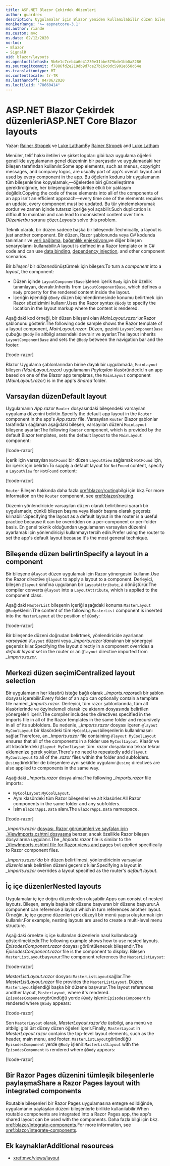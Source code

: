 ```yaml
---
title: ASP.NET Blazor Çekirdek düzenleri
author: guardrex
description: Uygulamalar için Blazor yeniden kullanılabilir düzen bileşenlerini nasıl oluşturabilirsiniz öğrenin.
monikerRange: '>= aspnetcore-3.1'
ms.author: riande
ms.custom: mvc
ms.date: 02/12/2020
no-loc:
- Blazor
- SignalR
uid: blazor/layouts
ms.openlocfilehash: 5b6e1c7ceb4a6e41230e31bbe379bde1bb0a8286
ms.sourcegitcommit: f7886fd2e219db9d7ce27b16c0dc5901e658d64e
ms.translationtype: MT
ms.contentlocale: tr-TR
ms.lasthandoff: 04/06/2020
ms.locfileid: "78660414"
---
```

# <a name="aspnet-core-opno-locblazor-layouts"></a><span data-ttu-id="456a8-103">ASP.NET Blazor Çekirdek düzenleri</span><span class="sxs-lookup"><span data-stu-id="456a8-103">ASP.NET Core Blazor layouts</span></span>

<span data-ttu-id="456a8-104">Yazar: [Rainer Stropek](https://www.timecockpit.com) ve [Luke Latham](https://github.com/guardrex)</span><span class="sxs-lookup"><span data-stu-id="456a8-104">By [Rainer Stropek](https://www.timecockpit.com) and [Luke Latham](https://github.com/guardrex)</span></span>

<span data-ttu-id="456a8-105">Menüler, telif hakkı iletileri ve şirket logoları gibi bazı uygulama öğeleri genellikle uygulamanın genel düzeninin bir parçasıdır ve uygulamadaki her bileşen tarafından kullanılır.</span><span class="sxs-lookup"><span data-stu-id="456a8-105">Some app elements, such as menus, copyright messages, and company logos, are usually part of app's overall layout and used by every component in the app.</span></span> <span data-ttu-id="456a8-106">Bu öğelerin kodunu bir uygulamanın tüm bileşenlerine kopyalamak,&mdash;öğelerden biri güncelleştirme gerektirdiğinde, her bileşengüncelleştirilse etkili bir yaklaşım değildir.</span><span class="sxs-lookup"><span data-stu-id="456a8-106">Copying the code of these elements into all of the components of an app isn't an efficient approach&mdash;every time one of the elements requires an update, every component must be updated.</span></span> <span data-ttu-id="456a8-107">Bu tür yinelemekorumak zordur ve zaman içinde tutarsız içeriğe yol açabilir.</span><span class="sxs-lookup"><span data-stu-id="456a8-107">Such duplication is difficult to maintain and can lead to inconsistent content over time.</span></span> <span data-ttu-id="456a8-108">*Düzenlerbu* sorunu çözer.</span><span class="sxs-lookup"><span data-stu-id="456a8-108">*Layouts* solve this problem.</span></span>

<span data-ttu-id="456a8-109">Teknik olarak, bir düzen sadece başka bir bileşendir.</span><span class="sxs-lookup"><span data-stu-id="456a8-109">Technically, a layout is just another component.</span></span> <span data-ttu-id="456a8-110">Bir düzen, Razor şablonunda veya C# kodunda tanımlanır ve [veri bağlama,](xref:blazor/data-binding) [bağımlılık enjeksiyonu](xref:blazor/dependency-injection)ve diğer bileşen senaryolarını kullanabilir.</span><span class="sxs-lookup"><span data-stu-id="456a8-110">A layout is defined in a Razor template or in C# code and can use [data binding](xref:blazor/data-binding), [dependency injection](xref:blazor/dependency-injection), and other component scenarios.</span></span>

<span data-ttu-id="456a8-111">Bir *bileşeni* bir *düzene*dönüştürmek için bileşen:</span><span class="sxs-lookup"><span data-stu-id="456a8-111">To turn a *component* into a *layout*, the component:</span></span>

* <span data-ttu-id="456a8-112">Düzen içinde `LayoutComponentBase`işlenen içerik `Body` için bir özellik tanımlayan, devralır.</span><span class="sxs-lookup"><span data-stu-id="456a8-112">Inherits from `LayoutComponentBase`, which defines a `Body` property for the rendered content inside the layout.</span></span>
* <span data-ttu-id="456a8-113">İçeriğin işlendiği `@Body` düzen biçimlendirmesinde konumu belirtmek için Razor sözdizimini kullanır.</span><span class="sxs-lookup"><span data-stu-id="456a8-113">Uses the Razor syntax `@Body` to specify the location in the layout markup where the content is rendered.</span></span>

<span data-ttu-id="456a8-114">Aşağıdaki kod örneği, bir düzen bileşeni olan *MainLayout.razor'un*Razor şablonunu gösterir.</span><span class="sxs-lookup"><span data-stu-id="456a8-114">The following code sample shows the Razor template of a layout component, *MainLayout.razor*.</span></span> <span data-ttu-id="456a8-115">Düzen, gezinti `LayoutComponentBase` çubuğu `@Body` ile altbilgi arasındaki devralır ve ayarlar:</span><span class="sxs-lookup"><span data-stu-id="456a8-115">The layout inherits `LayoutComponentBase` and sets the `@Body` between the navigation bar and the footer:</span></span>

[!code-razor[](layouts/sample_snapshot/3.x/MainLayout.razor?highlight=1,13)]

<span data-ttu-id="456a8-116">Blazor Uygulama şablonlarından birine dayalı bir uygulamada, `MainLayout` bileşen *(MainLayout.razor)* uygulamanın *Paylaşılan* klasöründedir.</span><span class="sxs-lookup"><span data-stu-id="456a8-116">In an app based on one of the Blazor app templates, the `MainLayout` component (*MainLayout.razor*) is in the app's *Shared* folder.</span></span>

## <a name="default-layout"></a><span data-ttu-id="456a8-117">Varsayılan düzen</span><span class="sxs-lookup"><span data-stu-id="456a8-117">Default layout</span></span>

<span data-ttu-id="456a8-118">Uygulamanın *App.razor* `Router` dosyasındaki bileşendeki varsayılan uygulama düzenini belirtin.</span><span class="sxs-lookup"><span data-stu-id="456a8-118">Specify the default app layout in the `Router` component in the app's *App.razor* file.</span></span> <span data-ttu-id="456a8-119">Varsayılan `Router` Blazor şablonlar tarafından sağlanan aşağıdaki bileşen, varsayılan düzeni `MainLayout` bileşene ayarlar:</span><span class="sxs-lookup"><span data-stu-id="456a8-119">The following `Router` component, which is provided by the default Blazor templates, sets the default layout to the `MainLayout` component:</span></span>

[!code-razor[](layouts/sample_snapshot/3.x/App1.razor?highlight=3)]

<span data-ttu-id="456a8-120">İçerik için varsayılan `NotFound` bir düzen `LayoutView` sağlamak `NotFound` için, bir içerik için belirtin:</span><span class="sxs-lookup"><span data-stu-id="456a8-120">To supply a default layout for `NotFound` content, specify a `LayoutView` for `NotFound` content:</span></span>

[!code-razor[](layouts/sample_snapshot/3.x/App2.razor?highlight=6-9)]

<span data-ttu-id="456a8-121">`Router` Bileşen hakkında daha fazla <xref:blazor/routing>bilgi için bkz.</span><span class="sxs-lookup"><span data-stu-id="456a8-121">For more information on the `Router` component, see <xref:blazor/routing>.</span></span>

<span data-ttu-id="456a8-122">Düzenin yönlendiricide varsayılan düzen olarak belirtilmesi yararlı bir uygulamadır, çünkü bileşen başına veya klasör başına olarak geçersiz kılınabilir.</span><span class="sxs-lookup"><span data-stu-id="456a8-122">Specifying the layout as a default layout in the router is a useful practice because it can be overridden on a per-component or per-folder basis.</span></span> <span data-ttu-id="456a8-123">En genel teknik olduğundan uygulamanın varsayılan düzenini ayarlamak için yönlendiriciyi kullanmayı tercih edin.</span><span class="sxs-lookup"><span data-stu-id="456a8-123">Prefer using the router to set the app's default layout because it's the most general technique.</span></span>

## <a name="specify-a-layout-in-a-component"></a><span data-ttu-id="456a8-124">Bileşende düzen belirtin</span><span class="sxs-lookup"><span data-stu-id="456a8-124">Specify a layout in a component</span></span>

<span data-ttu-id="456a8-125">Bir bileşene `@layout` düzen uygulamak için Razor yönergesini kullanın.</span><span class="sxs-lookup"><span data-stu-id="456a8-125">Use the Razor directive `@layout` to apply a layout to a component.</span></span> <span data-ttu-id="456a8-126">Derleyici, bileşen `@layout` sınıfına uygulanan bir `LayoutAttribute`, a dönüştürür.</span><span class="sxs-lookup"><span data-stu-id="456a8-126">The compiler converts `@layout` into a `LayoutAttribute`, which is applied to the component class.</span></span>

<span data-ttu-id="456a8-127">Aşağıdaki `MasterList` bileşenin içeriği aşağıdaki konuma `MasterLayout` `@Body`eklenir:</span><span class="sxs-lookup"><span data-stu-id="456a8-127">The content of the following `MasterList` component is inserted into the `MasterLayout` at the position of `@Body`:</span></span>

[!code-razor[](layouts/sample_snapshot/3.x/MasterList.razor?highlight=1)]

<span data-ttu-id="456a8-128">Bir bileşende düzeni doğrudan belirtmek, yönlendiricide ayarlanan *varsayılan* `@layout` düzeni veya *_Imports.razor'dan*alınan bir yönergeyi geçersiz kılar.</span><span class="sxs-lookup"><span data-stu-id="456a8-128">Specifying the layout directly in a component overrides a *default layout* set in the router or an `@layout` directive imported from *_Imports.razor*.</span></span>

## <a name="centralized-layout-selection"></a><span data-ttu-id="456a8-129">Merkezi düzen seçimi</span><span class="sxs-lookup"><span data-stu-id="456a8-129">Centralized layout selection</span></span>

<span data-ttu-id="456a8-130">Bir uygulamanın her klasörü isteğe bağlı olarak *_Imports.razor*adlı bir şablon dosyası içerebilir.</span><span class="sxs-lookup"><span data-stu-id="456a8-130">Every folder of an app can optionally contain a template file named *_Imports.razor*.</span></span> <span data-ttu-id="456a8-131">Derleyici, tüm razor şablonlarında, tüm alt klasörlerinde ve özyinelemeli olarak içe aktarım dosyasında belirtilen yönergeleri içerir.</span><span class="sxs-lookup"><span data-stu-id="456a8-131">The compiler includes the directives specified in the imports file in all of the Razor templates in the same folder and recursively in all of its subfolders.</span></span> <span data-ttu-id="456a8-132">Bu nedenle, *_Imports.razor* dosyası içeren `@layout MyCoolLayout` bir klasördeki tüm `MyCoolLayout`bileşenlerin kullanılmasını sağlar.</span><span class="sxs-lookup"><span data-stu-id="456a8-132">Therefore, an *_Imports.razor* file containing `@layout MyCoolLayout` ensures that all of the components in a folder use `MyCoolLayout`.</span></span> <span data-ttu-id="456a8-133">Klasör ve alt klasörlerdeki `@layout MyCoolLayout` tüm *.razor* dosyalarına tekrar tekrar eklemenize gerek yoktur.</span><span class="sxs-lookup"><span data-stu-id="456a8-133">There's no need to repeatedly add `@layout MyCoolLayout` to all of the *.razor* files within the folder and subfolders.</span></span> <span data-ttu-id="456a8-134">`@using`direktifler de bileşenlere aynı şekilde uygulanır.</span><span class="sxs-lookup"><span data-stu-id="456a8-134">`@using` directives are also applied to components in the same way.</span></span>

<span data-ttu-id="456a8-135">Aşağıdaki *_Imports.razor* dosya alma:</span><span class="sxs-lookup"><span data-stu-id="456a8-135">The following *_Imports.razor* file imports:</span></span>

* <span data-ttu-id="456a8-136">`MyCoolLayout`.</span><span class="sxs-lookup"><span data-stu-id="456a8-136">`MyCoolLayout`.</span></span>
* <span data-ttu-id="456a8-137">Aynı klasördeki tüm Razor bileşenleri ve alt klasörler.</span><span class="sxs-lookup"><span data-stu-id="456a8-137">All Razor components in the same folder and any subfolders.</span></span>
* <span data-ttu-id="456a8-138">İsim `BlazorApp1.Data` alanı.</span><span class="sxs-lookup"><span data-stu-id="456a8-138">The `BlazorApp1.Data` namespace.</span></span>
 
[!code-razor[](layouts/sample_snapshot/3.x/_Imports.razor)]

<span data-ttu-id="456a8-139">*_Imports.razor* [dosyası, Razor görünümleri ve sayfaları için _ViewImports.cshtml dosyasına](xref:mvc/views/layout#importing-shared-directives) benzer, ancak özellikle Razor bileşen dosyalarına uygulanır.</span><span class="sxs-lookup"><span data-stu-id="456a8-139">The *_Imports.razor* file is similar to the [_ViewImports.cshtml file for Razor views and pages](xref:mvc/views/layout#importing-shared-directives) but applied specifically to Razor component files.</span></span>

<span data-ttu-id="456a8-140">*_Imports.razor'da* bir düzen belirtilmesi, yönlendiricinin varsayılan *düzeni*olarak belirtilen düzeni geçersiz kılar.</span><span class="sxs-lookup"><span data-stu-id="456a8-140">Specifying a layout in *_Imports.razor* overrides a layout specified as the router's *default layout*.</span></span>

## <a name="nested-layouts"></a><span data-ttu-id="456a8-141">İç içe düzenler</span><span class="sxs-lookup"><span data-stu-id="456a8-141">Nested layouts</span></span>

<span data-ttu-id="456a8-142">Uygulamalar iç içe doğru düzenlerden oluşabilir.</span><span class="sxs-lookup"><span data-stu-id="456a8-142">Apps can consist of nested layouts.</span></span> <span data-ttu-id="456a8-143">Bileşen, sırayla başka bir düzene başvuran bir düzene başvurur.</span><span class="sxs-lookup"><span data-stu-id="456a8-143">A component can reference a layout which in turn references another layout.</span></span> <span data-ttu-id="456a8-144">Örneğin, iç içe geçme düzenleri çok düzeyli bir menü yapısı oluşturmak için kullanılır.</span><span class="sxs-lookup"><span data-stu-id="456a8-144">For example, nesting layouts are used to create a multi-level menu structure.</span></span>

<span data-ttu-id="456a8-145">Aşağıdaki örnekte iç içe kullanılan düzenlerin nasıl kullanılacağı gösterilmektedir.</span><span class="sxs-lookup"><span data-stu-id="456a8-145">The following example shows how to use nested layouts.</span></span> <span data-ttu-id="456a8-146">*EpisodesComponent.razor* dosyası görüntülenecek bileşendir.</span><span class="sxs-lookup"><span data-stu-id="456a8-146">The *EpisodesComponent.razor* file is the component to display.</span></span> <span data-ttu-id="456a8-147">Bileşen `MasterListLayout`başvurur:</span><span class="sxs-lookup"><span data-stu-id="456a8-147">The component references the `MasterListLayout`:</span></span>

[!code-razor[](layouts/sample_snapshot/3.x/EpisodesComponent.razor?highlight=1)]

<span data-ttu-id="456a8-148">*MasterListLayout.razor* dosyası `MasterListLayout`sağlar.</span><span class="sxs-lookup"><span data-stu-id="456a8-148">The *MasterListLayout.razor* file provides the `MasterListLayout`.</span></span> <span data-ttu-id="456a8-149">Düzen, `MasterLayout`işlendiği başka bir düzene başvurur.</span><span class="sxs-lookup"><span data-stu-id="456a8-149">The layout references another layout, `MasterLayout`, where it's rendered.</span></span> <span data-ttu-id="456a8-150">`EpisodesComponent`göründüğü yerde `@Body` işlenir:</span><span class="sxs-lookup"><span data-stu-id="456a8-150">`EpisodesComponent` is rendered where `@Body` appears:</span></span>

[!code-razor[](layouts/sample_snapshot/3.x/MasterListLayout.razor?highlight=1,9)]

<span data-ttu-id="456a8-151">Son `MasterLayout` olarak, *MasterLayout.razor'da* üstbilgi, ana menü ve altbilgi gibi üst düzey düzen öğeleri içerir.</span><span class="sxs-lookup"><span data-stu-id="456a8-151">Finally, `MasterLayout` in *MasterLayout.razor* contains the top-level layout elements, such as the header, main menu, and footer.</span></span> <span data-ttu-id="456a8-152">`MasterListLayout`göründüğü `EpisodesComponent` yerde `@Body` işlenir:</span><span class="sxs-lookup"><span data-stu-id="456a8-152">`MasterListLayout` with the `EpisodesComponent` is rendered where `@Body` appears:</span></span>

[!code-razor[](layouts/sample_snapshot/3.x/MasterLayout.razor?highlight=6)]

## <a name="share-a-razor-pages-layout-with-integrated-components"></a><span data-ttu-id="456a8-153">Bir Razor Pages düzenini tümleşik bileşenlerle paylaşma</span><span class="sxs-lookup"><span data-stu-id="456a8-153">Share a Razor Pages layout with integrated components</span></span>

<span data-ttu-id="456a8-154">Routable bileşenleri bir Razor Pages uygulamasına entegre edildiğinde, uygulamanın paylaşılan düzeni bileşenlerle birlikte kullanılabilir.</span><span class="sxs-lookup"><span data-stu-id="456a8-154">When routable components are integrated into a Razor Pages app, the app's shared layout can be used with the components.</span></span> <span data-ttu-id="456a8-155">Daha fazla bilgi için bkz. <xref:blazor/integrate-components>.</span><span class="sxs-lookup"><span data-stu-id="456a8-155">For more information, see <xref:blazor/integrate-components>.</span></span>

## <a name="additional-resources"></a><span data-ttu-id="456a8-156">Ek kaynaklar</span><span class="sxs-lookup"><span data-stu-id="456a8-156">Additional resources</span></span>

* <xref:mvc/views/layout>
